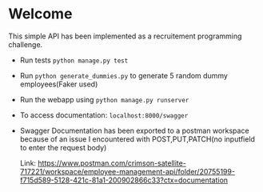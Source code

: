 # Welcome

This simple API has been implemented as a recruitement 
programming challenge.
- Run tests `python manage.py test`
- Run `python generate_dummies.py` to generate 5 random dummy employees(Faker used)
- Run the webapp using ```python manage.py runserver```

- To access documentation:
`localhost:8000/swagger`
- Swagger Documentation has been exported to a postman workspace
because of an issue I encountered with POST,PUT,PATCH(no inputfield to enter the request body)

    Link: https://www.postman.com/crimson-satellite-717221/workspace/employee-management-api/folder/20755199-f715d589-5128-421c-81a1-200902866c33?ctx=documentation
 